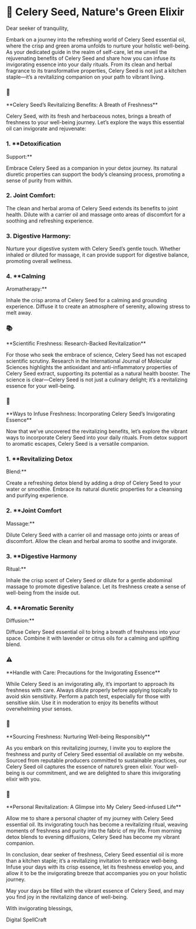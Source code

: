 # 🌿 Celery Seed, Nature's Green Elixir

Dear seeker of tranquility,

Embark on a journey into the refreshing world of Celery Seed
essential oil, where the crisp and green aroma unfolds to nurture your
holistic well-being. As your dedicated guide in the realm of self-care,
let me unveil the rejuvenating benefits of Celery Seed and share how you
can infuse its invigorating essence into your daily rituals. From its
clean and herbal fragrance to its transformative properties, Celery Seed
is not just a kitchen staple—it’s a revitalizing companion on your path
to vibrant living.

### 🌱
\*\*Celery Seed’s Revitalizing Benefits: A Breath of
Freshness\*\*

Celery Seed, with its fresh and herbaceous notes, brings a breath of
freshness to your well-being journey. Let’s explore the ways this
essential oil can invigorate and rejuvenate:

### 1. \*\*Detoxification
Support:\*\*

Embrace Celery Seed as a companion in your detox journey. Its natural
diuretic properties can support the body’s cleansing process, promoting
a sense of purity from within.

### 2. **Joint Comfort:**

The clean and herbal aroma of Celery Seed extends its benefits to
joint health. Dilute with a carrier oil and massage onto areas of
discomfort for a soothing and refreshing experience.

### 3. **Digestive Harmony:**

Nurture your digestive system with Celery Seed’s gentle touch.
Whether inhaled or diluted for massage, it can provide support for
digestive balance, promoting overall wellness.

### 4. \*\*Calming
Aromatherapy:\*\*

Inhale the crisp aroma of Celery Seed for a calming and grounding
experience. Diffuse it to create an atmosphere of serenity, allowing
stress to melt away.

### 📚
\*\*Scientific Freshness: Research-Backed
Revitalization\*\*

For those who seek the embrace of science, Celery Seed has not
escaped scientific scrutiny. Research in the International Journal of
Molecular Sciences highlights the antioxidant and anti-inflammatory
properties of Celery Seed extract, supporting its potential as a natural
health booster. The science is clear—Celery Seed is not just a culinary
delight; it’s a revitalizing essence for your well-being.

### 🌿
\*\*Ways to Infuse Freshness: Incorporating Celery Seed’s
Invigorating Essence\*\*

Now that we’ve uncovered the revitalizing benefits, let’s explore the
vibrant ways to incorporate Celery Seed into your daily rituals. From
detox support to aromatic escapes, Celery Seed is a versatile
companion.

### 1. \*\*Revitalizing Detox
Blend:\*\*

Create a refreshing detox blend by adding a drop of Celery Seed to
your water or smoothie. Embrace its natural diuretic properties for a
cleansing and purifying experience.

### 2. \*\*Joint Comfort
Massage:\*\*

Dilute Celery Seed with a carrier oil and massage onto joints or
areas of discomfort. Allow the clean and herbal aroma to soothe and
invigorate.

### 3. \*\*Digestive Harmony
Ritual:\*\*

Inhale the crisp scent of Celery Seed or dilute for a gentle
abdominal massage to promote digestive balance. Let its freshness create
a sense of well-being from the inside out.

### 4. \*\*Aromatic Serenity
Diffusion:\*\*

Diffuse Celery Seed essential oil to bring a breath of freshness into
your space. Combine it with lavender or citrus oils for a calming and
uplifting blend.

### ⚠️
\*\*Handle with Care: Precautions for the Invigorating
Essence\*\*

While Celery Seed is an invigorating ally, it’s important to approach
its freshness with care. Always dilute properly before applying
topically to avoid skin sensitivity. Perform a patch test, especially
for those with sensitive skin. Use it in moderation to enjoy its
benefits without overwhelming your senses.

### 🌱
\*\*Sourcing Freshness: Nurturing Well-being
Responsibly\*\*

As you embark on this revitalizing journey, I invite you to explore
the freshness and purity of Celery Seed essential oil available on my
website. Sourced from reputable producers committed to sustainable
practices, our Celery Seed oil captures the essence of nature’s green
elixir. Your well-being is our commitment, and we are delighted to share
this invigorating elixir with you.

### 🌿
\*\*Personal Revitalization: A Glimpse into My Celery Seed-infused
Life\*\*

Allow me to share a personal chapter of my journey with Celery Seed
essential oil. Its invigorating touch has become a revitalizing ritual,
weaving moments of freshness and purity into the fabric of my life. From
morning detox blends to evening diffusions, Celery Seed has become my
vibrant companion.

In conclusion, dear seeker of freshness, Celery Seed essential oil is
more than a kitchen staple; it’s a revitalizing invitation to embrace
well-being. Infuse your days with its crisp essence, let its freshness
envelop you, and allow it to be the invigorating breeze that accompanies
you on your holistic journey.

May your days be filled with the vibrant essence of Celery Seed, and
may you find joy in the revitalizing dance of well-being.

With invigorating blessings, 

Digital SpellCraft


